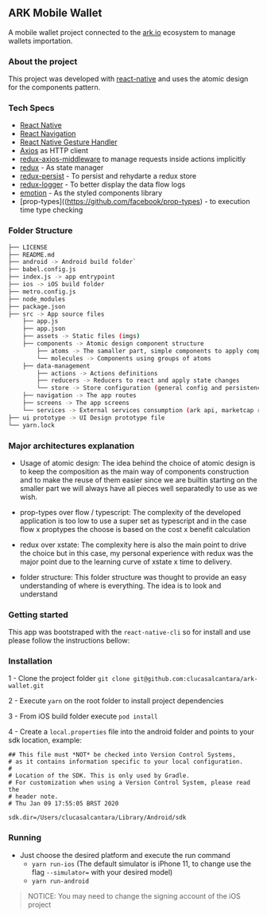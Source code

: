 ## ARK Mobile Wallet

A mobile wallet project connected to the [ark.io](https://ark.io) ecosystem to manage wallets importation.

### About the project

This project was developed with [react-native](https://facebook.github.io/react-native/) and uses the atomic design for the components pattern.

### Tech Specs

- [React Native](http://facebook.github.io/react-native/)
- [React Navigation](https://reactnavigation.org/)
- [React Native Gesture Handler](https://kmagiera.github.io/react-native-gesture-handler/)
- [Axios](https://github.com/axios/axios) as HTTP client
- [redux-axios-middleware](https://github.com/svrcekmichal/redux-axios-middleware) to manage requests inside actions implicitly
- [redux](https://redux.js.org/) - As state manager
- [redux-persist](https://github.com/rt2zz/redux-persist) - To persist and rehydarte a redux store
- [redux-logger](https://github.com/LogRocket/redux-logger) - To better display the data flow logs
- [emotion](https://emotion.sh) - As the styled components library
- [prop-types]((https://github.com/facebook/prop-types) - to execution time type checking

### Folder Structure

```sh
├── LICENSE
├── README.md
├── android -> Android build folder`
├── babel.config.js
├── index.js -> app entrypoint
├── ios -> iOS build folder
├── metro.config.js
├── node_modules
├── package.json
├── src -> App source files
    ├── app.js
    ├── app.json
    ├── assets -> Static files (imgs)
    ├── components -> Atomic design component structure
        ├── atoms -> The samaller part, simple components to apply composition
        └── molecules -> Components using groups of atoms
    ├── data-management
        ├── actions -> Actions definitions
        ├── reducers -> Reducers to react and apply state changes
        └── store -> Store configuration (general config and persistence)
    ├── navigation -> The app routes
    ├── screens -> The app screens
    └── services -> External services consumption (ark api, marketcap rate)
├── ui prototype -> UI Design prototype file
└── yarn.lock
```

### Major architectures explanation

- Usage of atomic design: The idea behind the choice of atomic design is to keep the composition as the main way of components construction and to make the reuse of them easier since we are builtin starting on the smaller part we will always have all pieces well separatedly to use as we wish.

- prop-types over flow / typescript: The complexity of the developed application is too low to use a super set as typescript and in the case flow x proptypes the choose is based on the cost x benefit calculation

- redux over xstate: The complexity here is also the main point to drive the choice but in this case, my personal experience with redux was the major point due to the learning curve of xstate x time to delivery.

- folder structure: This folder structure was thought to provide an easy understanding of where is everything. The idea is to look and understand

### Getting started

This app was bootstraped with the `react-native-cli` so for install and use please follow the instructions bellow:

### Installation

1 - Clone the project folder `git clone git@github.com:clucasalcantara/ark-wallet.git`

2 - Execute `yarn` on the root folder to install project dependencies

3 - From iOS build folder execute `pod install`

4 - Create a `local.properties` file into the android folder and points to your sdk location, example:

```
## This file must *NOT* be checked into Version Control Systems,
# as it contains information specific to your local configuration.
#
# Location of the SDK. This is only used by Gradle.
# For customization when using a Version Control System, please read the
# header note.
# Thu Jan 09 17:55:05 BRST 2020

sdk.dir=/Users/clucasalcantara/Library/Android/sdk
```

### Running

- Just choose the desired platform and execute the run command
  - `yarn run-ios` (The default simulator is iPhone 11, to change use the flag `--simulator=` with your desired model)
  - `yarn run-android`

> NOTICE: You may need to change the signing account of the iOS project

